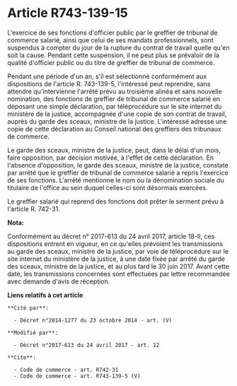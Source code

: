 # Article R743-139-15

L'exercice de ses fonctions d'officier public par le greffier de tribunal de commerce salarié, ainsi que celui de ses mandats
professionnels, sont suspendus à compter du jour de la rupture du contrat de travail quelle qu'en soit la cause. Pendant
cette suspension, il ne peut plus se prévaloir de la qualité d'officier public ou du titre de greffier de tribunal de
commerce. 

Pendant une période d'un an, s'il est sélectionné conformément aux dispositions de l'article R. 743-139-5, l'intéressé peut
reprendre, sans attendre qu'intervienne l'arrêté prévu au troisième alinéa et sans nouvelle nomination, des fonctions de
greffier de tribunal de commerce salarié en déposant une simple déclaration, par téléprocédure sur le site internet du
ministère de la justice, accompagnée d'une copie de son contrat de travail, auprès du garde des sceaux, ministre de la
justice. L'intéressé adresse une copie de cette déclaration au Conseil national des greffiers des tribunaux de commerce. 

Le garde des sceaux, ministre de la justice, peut, dans le délai d'un mois, faire opposition, par décision motivée, à l'effet
de cette déclaration. En l'absence d'opposition, le garde des sceaux, ministre de la justice, constate par arrêté que le
greffier de tribunal de commerce salarié a repris l'exercice de ses fonctions. L'arrêté mentionne le nom ou la dénomination
sociale du titulaire de l'office au sein duquel celles-ci sont désormais exercées. 

Le greffier salarié qui reprend des fonctions doit prêter le serment prévu à l'article R. 742-31.

**Nota:**

Conformément au décret n° 2017-613 du 24 avril 2017, article 18-II, ces dispositions entrent en vigueur, en ce qu'elles
prévoient les transmissions au garde des sceaux, ministre de la justice, par voie de téléprocédure sur le site internet du
ministère de la justice, à une date fixée par arrêté du garde des sceaux, ministre de la justice, et au plus tard le 30 juin
2017. Avant cette date, les transmissions concernées sont effectuées par lettre recommandée avec demande d'avis de réception.

**Liens relatifs à cet article**

	**Cité par**:

	  - Décret n°2014-1277 du 23 octobre 2014 - art. (V)

	**Modifié par**:

	  - Décret n°2017-613 du 24 avril 2017 - art. 12

	**Cite**:

	  - Code de commerce - art. R742-31
	  - Code de commerce - art. R743-139-5 (V)
